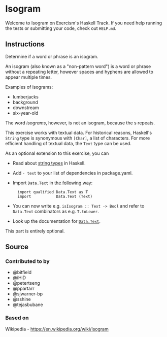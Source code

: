 # Isogram

Welcome to Isogram on Exercism's Haskell Track.
If you need help running the tests or submitting your code, check out `HELP.md`.

## Instructions

Determine if a word or phrase is an isogram.

An isogram (also known as a "non-pattern word") is a word or phrase without a repeating letter, however spaces and hyphens are allowed to appear multiple times.

Examples of isograms:

- lumberjacks
- background
- downstream
- six-year-old

The word *isograms*, however, is not an isogram, because the s repeats.

This exercise works with textual data. For historical reasons, Haskell's
`String` type is synonymous with `[Char]`, a list of characters. For more
efficient handling of textual data, the `Text` type can be used.

As an optional extension to this exercise, you can

- Read about [string types](https://haskell-lang.org/tutorial/string-types) in Haskell.
- Add `- text` to your list of dependencies in package.yaml.
- Import `Data.Text` in [the following way](https://hackernoon.com/4-steps-to-a-better-imports-list-in-haskell-43a3d868273c):

        import qualified Data.Text as T
        import           Data.Text (Text)

- You can now write e.g. `isIsogram :: Text -> Bool` and refer to `Data.Text` combinators as e.g. `T.toLower`.
- Look up the documentation for [`Data.Text`](https://hackage.haskell.org/package/text/docs/Data-Text.html).

This part is entirely optional.

## Source

### Contributed to by

- @bitfield
- @iHiD
- @petertseng
- @ppartarr
- @sjwarner-bp
- @sshine
- @tejasbubane

### Based on

Wikipedia - https://en.wikipedia.org/wiki/Isogram